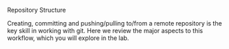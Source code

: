 Repository Structure

Creating, committing and pushing/pulling to/from a remote repository is the key skill in working with git. Here we review the major aspects to this workflow, which you will explore in the lab.